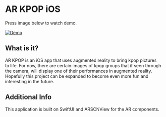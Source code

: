#  AR KPOP iOS

Press image below to watch demo.

[![Demo](http://img.youtube.com/vi/Ek4pWcFj7GI/0.jpg)](https://www.youtube.com/watch?v=Ek4pWcFj7GI "AR KPOP iOS Demo")

## What is it?

AR KPOP is an iOS app that uses augmented reality to bring kpop pictures to life. For now, there are certain images of kpop groups that if seen through the camera, will display one of their performances in augmented reality. Hopefully this project can be expanded to become even more fun and interesting in the future.

## Additional Info

This application is built on SwiftUI and ARSCNView for the AR components.

